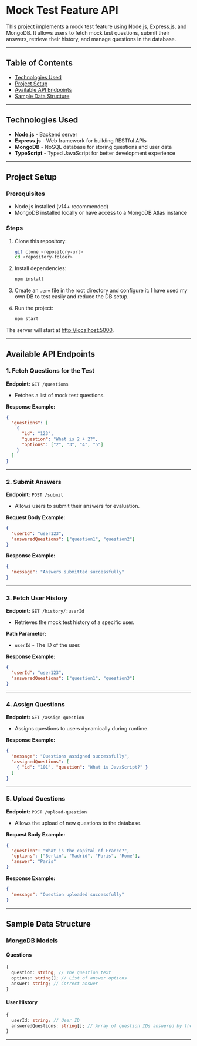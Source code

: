 # Mock Test Feature API

This project implements a mock test feature using Node.js, Express.js, and MongoDB. It allows users to fetch mock test questions, submit their answers, retrieve their history, and manage questions in the database.

---

## Table of Contents
- [Technologies Used](#technologies-used)
- [Project Setup](#project-setup)
- [Available API Endpoints](#available-api-endpoints)
- [Sample Data Structure](#sample-data-structure)

---

## Technologies Used
- **Node.js** - Backend server
- **Express.js** - Web framework for building RESTful APIs
- **MongoDB** - NoSQL database for storing questions and user data
- **TypeScript** - Typed JavaScript for better development experience

---

## Project Setup

### Prerequisites
- Node.js installed (v14+ recommended)
- MongoDB installed locally or have access to a MongoDB Atlas instance

### Steps
1. Clone this repository:
   ```bash
   git clone <repository-url>
   cd <repository-folder>
   ```

2. Install dependencies:
   ```bash
   npm install
   ```

3. Create an `.env` file in the root directory and configure it:
   I have used my own DB to test easily and reduce the DB setup.

4. Run the project:
   ```bash
   npm start
   ```

The server will start at [http://localhost:5000](http://localhost:5000).

---

## Available API Endpoints

### 1. Fetch Questions for the Test
**Endpoint:** `GET /questions`

- Fetches a list of mock test questions.

**Response Example:**
```json
{
  "questions": [
    {
      "id": "123",
      "question": "What is 2 + 2?",
      "options": ["2", "3", "4", "5"]
    }
  ]
}
```

---

### 2. Submit Answers
**Endpoint:** `POST /submit`

- Allows users to submit their answers for evaluation.

**Request Body Example:**
```json
{
  "userId": "user123",
  "answeredQuestions": ["question1", "question2"]
}
```

**Response Example:**
```json
{
  "message": "Answers submitted successfully"
}
```

---

### 3. Fetch User History
**Endpoint:** `GET /history/:userId`

- Retrieves the mock test history of a specific user.

**Path Parameter:**
- `userId` - The ID of the user.

**Response Example:**
```json
{
  "userId": "user123",
  "answeredQuestions": ["question1", "question3"]
}
```

---

### 4. Assign Questions
**Endpoint:** `GET /assign-question`

- Assigns questions to users dynamically during runtime.

**Response Example:**
```json
{
  "message": "Questions assigned successfully",
  "assignedQuestions": [
    { "id": "101", "question": "What is JavaScript?" }
  ]
}
```

---

### 5. Upload Questions
**Endpoint:** `POST /upload-question`

- Allows the upload of new questions to the database.

**Request Body Example:**
```json
{
  "question": "What is the capital of France?",
  "options": ["Berlin", "Madrid", "Paris", "Rome"],
  "answer": "Paris"
}
```

**Response Example:**
```json
{
  "message": "Question uploaded successfully"
}
```

---

## Sample Data Structure

### MongoDB Models

#### Questions
```typescript
{
  question: string; // The question text
  options: string[]; // List of answer options
  answer: string; // Correct answer
}
```

#### User History
```typescript
{
  userId: string; // User ID
  answeredQuestions: string[]; // Array of question IDs answered by the user
}
```

---
